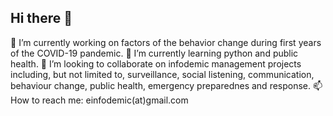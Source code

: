 ## Hi there 👋

🔭 I’m currently working on factors of the behavior change during first years of the COVID-19 pandemic.
🌱 I’m currently learning python and public health.
👯 I’m looking to collaborate on infodemic management projects including, but not limited to, surveillance, social listening, communication, behaviour change, public health, emergency preparednes and response.
📫 How to reach me: einfodemic(at)gmail.com 

<!--
**Maia-Angel/Maia-Angel** is a ✨ _special_ ✨ repository because its `README.md` (this file) appears on your GitHub profile.

Here are some ideas to get you started:

- 🔭 I’m currently working on ...
- 🌱 I’m currently learning ...
- 👯 I’m looking to collaborate on ...
- 🤔 I’m looking for help with ...
- 💬 Ask me about ...
- 📫 How to reach me: ...
- 😄 Pronouns: ...
- ⚡ Fun fact: ...
-->
